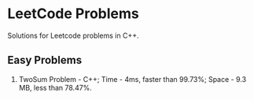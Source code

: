 # LeetCode Problems

Solutions for Leetcode problems in C++.

## Easy Problems
1. TwoSum Problem - C++; Time -  4ms, faster than 99.73%; Space - 9.3 MB, less than 78.47%.
